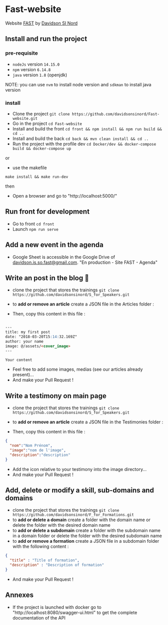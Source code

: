 # Fast-website

Website [FAST](http://fast-web.demo.projet-davidson.fr/#/home) by [Davidson SI Nord](https://www.davidson.fr/filiale/davidson-nord-2/davidson-si-nord/)

## Install and run the project

### pre-requisite

 - `nodeJs` version `14.15.0`
 - `npm` version `6.14.8`
 - `java` version `1.8` (openjdk)

NOTE: you can use `nvm` to install node version and `sdkman` to install java version

### install

* Clone the project `git clone https://github.com/davidsonsinord/Fast-website.git`
* Go in the project `cd Fast-website`
* Install and build the front `cd front && npm install && npm run build && cd ..`
* Install and build the back `cd back && mvn clean install && cd ..`
* Run the project with the profile dev `cd Docker/dev && docker-compose build && docker-compose up`

or

 - use the makefile
```shell
make install && make run-dev
```

then

 - Open a browser and go to "http://localhost:5000/"

## Run front for development

* Go to front `cd front`
* Launch `npm run serve`

## Add a new event in the agenda

* Google Sheet is accessible in the Google Drive of davidson.is.so.fast@gmail.com. 
"En production - Site FAST - Agenda"

## Write an post in the blog 📝

* clone the project that stores the trainings `git clone https://github.com/davidsonsinord/S_for_Speakers.git`
* to **add or remove an article** create a JSON file in the Articles folder :

* Then, copy this content in this file :

```markdown

---
title: my first post
date: "2018-03-20T15:14:32.169Z"
author: your name
image: @/assets/<cover_image>
---

Your content

```
* Feel free to add some images, medias (see our articles already present)...
* And make your Pull Request !

## Write a testimony on main page

* clone the project that stores the trainings `git clone https://github.com/davidsonsinord/S_for_Speakers.git`
* to **add or remove an article** create a JSON file in the Testimonies folder :

* Then, copy this content in this file :

```json
{
  "nom":"Nom Prénom",
  "image":"nom de l'image",
  "description":"description"
}
```
* Add the icon relative to your testimony into the image directory...
* And make your Pull Request !

## Add, delete or modify a skill, sub-domains and domains


* clone the project that stores the trainings `git clone https://github.com/davidsonsinord/F_for_Formations.git`
* to **add or delete a domain** create a folder with the domain name or delete the folder with the desired domain name
* to **add or delete a subdomain** create a folder with the subdomain name in a domain folder or delete the folder with the desired subdomain name
* to **add or remove a formation** create a JSON file in a subdomain folder with the following content :

```json
{
  "title" : "Title of formation",
  "description" : "Description of formation"
}
```
* And make your Pull Request !

## Annexes

* If the project is launched with docker go to "http://localhost:8080/swagger-ui.html" to get the complete documentation of the API
